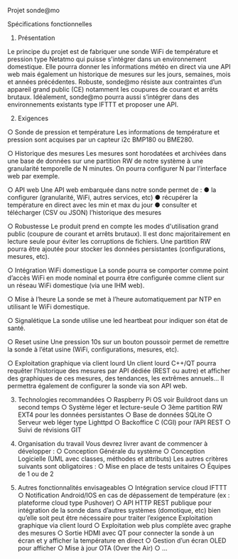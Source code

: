 
Projet sonde@mo

Spécifications fonctionnelles

1. Présentation

Le principe du projet est de fabriquer une sonde WiFi de température et pression
type Netatmo qui puisse s'intégrer dans un environnement domestique.
Elle pourra donner les informations météo en direct via une API web mais
également un historique de mesures sur les jours, semaines, mois et années précédentes.
Robuste, sonde@mo résiste aux contraintes d’un appareil grand public (CE)
notamment les coupures de courant et arrêts brutaux.
Idéalement, sonde@mo pourra aussi s’intégrer dans des environnements existants
type IFTTT et proposer une API.

2. Exigences

○ Sonde de pression et température
Les informations de température et pression sont acquises par un capteur
i2c BMP180 ou BME280.

○ Historique des mesures
Les mesures sont horodatées et archivées dans une base de données sur
une partition RW de notre système à une granularité temporelle de N
minutes. On pourra configurer N par l’interface web par exemple.

○ API web
Une API web embarquée dans notre sonde permet de :
● la configurer (granularité, WiFi, autres services, etc)
● récupérer la température en direct avec les min et max du jour
● consulter et télécharger (CSV ou JSON) l’historique des mesures

○ Robustesse
Le produit prend en compte les modes d'utilisation grand public (coupure de
courant et arrêts brutaux). Il est donc majoritairement en lecture seule pour
éviter les corruptions de fichiers. Une partition RW pourra être ajoutée pour
stocker les données persistantes (configurations, mesures, etc).

○ Intégration WiFi domestique
La sonde pourra se comporter comme point d’accès WiFi en mode nominal
et pourra être configurée comme client sur un réseau WiFi domestique (via
une IHM web).

○ Mise à l’heure
La sonde se met à l’heure automatiquement par NTP en utilisant le WiFi
domestique.

○ Signalétique
La sonde utilise une led heartbeat pour indiquer son état de santé.

○ Reset usine
Une pression 10s sur un bouton poussoir permet de remettre la sonde à
l’état usine (WiFi, configurations, mesures, etc).

○ Exploitation graphique via client lourd
Un client lourd C++/QT pourra requêter l’historique des mesures par API
dédiée (REST ou autre) et afficher des graphiques de ces mesures, des
tendances, les extrêmes annuels...
Il permettra également de configurer la sonde via son API web.

3. Technologies recommandées
○ Raspberry Pi OS voir Buildroot dans un second temps
○ Système léger et lecture-seule
○ 3ème partition RW EXT4 pour les données persistantes
○ Base de données SQLite
○ Serveur web léger type Lighttpd
○ Backoffice C (CGI) pour l’API REST
○ Suivi de révisions GIT

4. Organisation du travail
Vous devrez livrer avant de commencer à développer :
○ Conception Générale du système
○ Conception Logicielle (UML avec classes, méthodes et attributs)
Les autres critères suivants sont obligatoires :
○ Mise en place de tests unitaires
○ Équipes de 1 ou de 2

5. Autres fonctionnalités envisageables
○ Intégration service cloud IFTTT
○ Notification Android/IOS en cas de dépassement de température (ex :
plateforme cloud type Pushover)
○ API HTTP REST publique pour intégration de la sonde dans d’autres
systèmes (domotique, etc) bien qu’elle soit peut être nécessaire pour traiter
l’exigence Exploitation graphique via client lourd
○ Exploitation web plus complète avec graphe des mesures
○ Sortie HDMI avec QT pour connecter la sonde à un écran et y afficher la
température en direct
○ Gestion d’un écran OLED pour afficher
○ Mise à jour OTA (Over the Air)
○ ...


